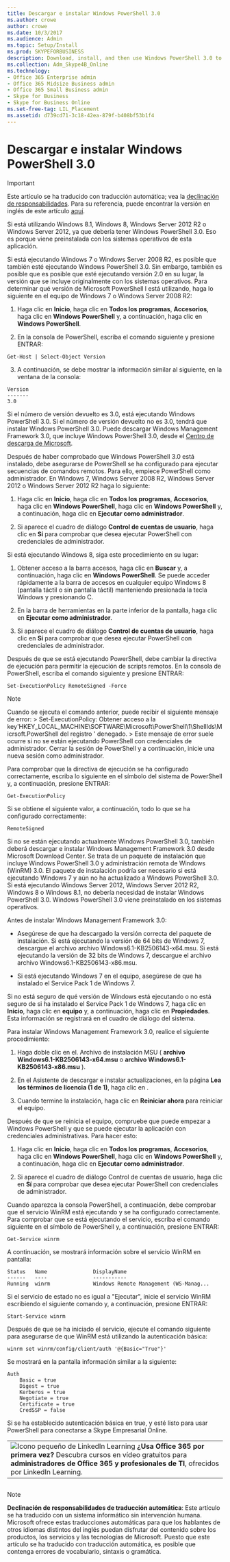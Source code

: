 ```yaml
---
title: Descargar e instalar Windows PowerShell 3.0
ms.author: crowe
author: crowe
ms.date: 10/3/2017
ms.audience: Admin
ms.topic: Setup/Install
ms.prod: SKYPEFORBUSINESS
description: Download, install, and then use Windows PowerShell 3.0 to create a remote PowerShell session that connects to Skype for Business Online.
ms.collection: Adm_Skype4B_Online
ms.technology:
- Office 365 Enterprise admin
- Office 365 Midsize Business admin
- Office 365 Small Business admin
- Skype for Business
- Skype for Business Online
ms.set-free-tag: LIL_Placement
ms.assetid: d739cd71-3c18-42ea-879f-b408bf53b1f4
---
```




# Descargar e instalar Windows PowerShell 3.0

> [!IMPORTANT]
> Este artículo se ha traducido con traducción automática; vea la  [declinación de responsabilidades](d739cd71-3c18-42ea-879f-b408bf53b1f4.md#MT_Footer). Para su referencia, puede encontrar la versión en inglés de este artículo  [aquí](https://support.office.com/en-us/article/d739cd71-3c18-42ea-879f-b408bf53b1f4). 
  
    
    


Si está utilizando Windows 8.1, Windows 8, Windows Server 2012 R2 o Windows Server 2012, ya que debería tener Windows PowerShell 3.0. Eso es porque viene preinstalada con los sistemas operativos de esta aplicación.
  
    
    


Si está ejecutando Windows 7 o Windows Server 2008 R2, es posible que también esté ejecutando Windows PowerShell 3.0. Sin embargo, también es posible que es posible que esté ejecutando versión 2.0 en su lugar, la versión que se incluye originalmente con los sistemas operativos. Para determinar qué versión de Microsoft PowerShell l está utilizando, haga lo siguiente en el equipo de Windows 7 o Windows Server 2008 R2:
  
    
    


1. Haga clic en **Inicio**, haga clic en **Todos los programas**, **Accesorios**, haga clic en **Windows PowerShell** y, a continuación, haga clic en **Windows PowerShell**.
    
  
2. En la consola de PowerShell, escriba el comando siguiente y presione ENTRAR:
    
  ```
  Get-Host | Select-Object Version
  ```

3. A continuación, se debe mostrar la información similar al siguiente, en la ventana de la consola:
    
  ```
  Version
-------
3.0
  ```


Si el número de versión devuelto es 3.0, está ejecutando Windows PowerShell 3.0. Si el número de versión devuelto no es 3.0, tendrá que instalar Windows PowerShell 3.0. Puede descargar Windows Management Framework 3.0, que incluye Windows PowerShell 3.0, desde el  [Centro de descarga de Microsoft](https://www.microsoft.com/en-us/download/details.aspx?id=34595).
  
    
    


Después de haber comprobado que Windows PowerShell 3.0 está instalado, debe asegurarse de PowerShell se ha configurado para ejecutar secuencias de comandos remotos. Para ello, empiece PowerShell como administrador. En Windows 7, Windows Server 2008 R2, Windows Server 2012 o Windows Server 2012 R2 haga lo siguiente:
  
    
    


1. Haga clic en **Inicio**, haga clic en **Todos los programas**, **Accesorios**, haga clic en **Windows PowerShell**, haga clic en **Windows PowerShell** y, a continuación, haga clic en **Ejecutar como administrador**.
    
  
2. Si aparece el cuadro de diálogo **Control de cuentas de usuario**, haga clic en **Sí** para comprobar que desea ejecutar PowerShell con credenciales de administrador.
    
  

Si está ejecutando Windows 8, siga este procedimiento en su lugar:
  
    
    


1. Obtener acceso a la barra accesos, haga clic en **Buscar** y, a continuación, haga clic en **Windows PowerShell**. Se puede acceder rápidamente a la barra de accesos en cualquier equipo Windows 8 (pantalla táctil o sin pantalla táctil) manteniendo presionada la tecla Windows y presionando C.
    
  
2. En la barra de herramientas en la parte inferior de la pantalla, haga clic en **Ejecutar como administrador**.
    
  
3. Si aparece el cuadro de diálogo **Control de cuentas de usuario**, haga clic en **Sí** para comprobar que desea ejecutar PowerShell con credenciales de administrador.
    
  

Después de que se está ejecutando PowerShell, debe cambiar la directiva de ejecución para permitir la ejecución de scripts remotos. En la consola de PowerShell, escriba el comando siguiente y presione ENTRAR:
  
    
    




```
Set-ExecutionPolicy RemoteSigned -Force
```


> [!NOTE]
> Cuando se ejecuta el comando anterior, puede recibir el siguiente mensaje de error: > Set-ExecutionPolicy: Obtener acceso a la key'HKEY_LOCAL_MACHINE\\SOFTWARE\\Microsoft\\PowerShell\\1\\ShellIds\\Micrsoft.PowerShell del registro ' denegado. > Este mensaje de error suele ocurre si no se están ejecutando PowerShell con credenciales de administrador. Cerrar la sesión de PowerShell y a continuación, inicie una nueva sesión como administrador. 
  
    
    


Para comprobar que la directiva de ejecución se ha configurado correctamente, escriba lo siguiente en el símbolo del sistema de PowerShell y, a continuación, presione ENTRAR:
  
    
    




```
Get-ExecutionPolicy
```


Si se obtiene el siguiente valor, a continuación, todo lo que se ha configurado correctamente:
  
    
    




```
RemoteSigned
```


Si no se están ejecutando actualmente Windows PowerShell 3.0, también deberá descargar e instalar Windows Management Framework 3.0 desde Microsoft Download Center. Se trata de un paquete de instalación que incluye Windows PowerShell 3.0 y administración remota de Windows (WinRM) 3.0. El paquete de instalación podría ser necesario si está ejecutando Windows 7 y aún no ha actualizado a Windows PowerShell 3.0. Si está ejecutando Windows Server 2012, Windows Server 2012 R2, Windows 8 o Windows 8.1, no debería necesidad de instalar Windows PowerShell 3.0. Windows PowerShell 3.0 viene preinstalado en los sistemas operativos.
  
    
    


Antes de instalar Windows Management Framework 3.0:
  
    
    


- Asegúrese de que ha descargado la versión correcta del paquete de instalación. Si está ejecutando la versión de 64 bits de Windows 7, descargue el archivo archivo Windows6.1-KB2506143-x64.msu. Si está ejecutando la versión de 32 bits de Windows 7, descargue el archivo archivo Windows6.1-KB2506143-x86.msu.
    
  
- Si está ejecutando Windows 7 en el equipo, asegúrese de que ha instalado el Service Pack 1 de Windows 7.
    
  

Si no está seguro de qué versión de Windows está ejecutando o no está seguro de si ha instalado el Service Pack 1 de Windows 7, haga clic en **Inicio**, haga clic en **equipo** y, a continuación, haga clic en **Propiedades**. Esta información se registrará en el cuadro de diálogo del sistema.
  
    
    


Para instalar Windows Management Framework 3.0, realice el siguiente procedimiento:
  
    
    


1. Haga doble clic en el. Archivo de instalación MSU ( **archivo Windows6.1-KB2506143-x64.msu** o **archivo Windows6.1-KB2506143-x86.msu** ).
    
  
2. En el Asistente de descargar e instalar actualizaciones, en la página **Lea los términos de licencia (1 de 1)**, haga clic en .
    
  
3. Cuando termine la instalación, haga clic en **Reiniciar ahora** para reiniciar el equipo.
    
  

Después de que se reinicia el equipo, compruebe que puede empezar a Windows PowerShell y que se puede ejecutar la aplicación con credenciales administrativas. Para hacer esto:
  
    
    


1. Haga clic en **Inicio**, haga clic en **Todos los programas**, **Accesorios**, haga clic en **Windows PowerShell**, haga clic en **Windows PowerShell** y, a continuación, haga clic en **Ejecutar como administrador**.
    
  
2. Si aparece el cuadro de diálogo Control de cuentas de usuario, haga clic en **Sí** para comprobar que desea ejecutar PowerShell con credenciales de administrador.
    
  

Cuando aparezca la consola PowerShell, a continuación, debe comprobar que el servicio WinRM está ejecutando y se ha configurado correctamente. Para comprobar que se está ejecutando el servicio, escriba el comando siguiente en el símbolo de PowerShell y, a continuación, presione ENTRAR:
  
    
    




```
Get-Service winrm
```


A continuación, se mostrará información sobre el servicio WinRM en pantalla:
  
    
    




```
Status   Name               DisplayName
------   ----               -----------
Running  winrm              Windows Remote Management (WS-Manag...
```


Si el servicio de estado no es igual a "Ejecutar", inicie el servicio WinRM escribiendo el siguiente comando y, a continuación, presione ENTRAR:
  
    
    




```
Start-Service winrm
```


Después de que se ha iniciado el servicio, ejecute el comando siguiente para asegurarse de que WinRM está utilizando la autenticación básica:
  
    
    




```
winrm set winrm/config/client/auth '@{Basic="True"}'
```


Se mostrará en la pantalla información similar a la siguiente:
  
    
    




```
Auth
    Basic = true
    Digest = true
    Kerberos = true
    Negotiate = true
    Certificate = true
    CredSSP = false
```


Si se ha establecido autenticación básica en true, y esté listo para usar PowerShell para conectarse a Skype Empresarial Online.
  
    
    


||
|:-----|
|![Icono pequeño de LinkedIn Learning](images/7e5cb7c8-dc66-4c9a-a16d-a30f10a970bd.png) **¿Usa Office 365 por primera vez?**         Descubra cursos en vídeo gratuitos para **administradores de Office 365 y profesionales de TI**, ofrecidos por LinkedIn Learning. |
   

## 
<a name="MT_Footer"> </a>


> [!NOTE]
> **Declinación de responsabilidades de traducción automática**: Este artículo se ha traducido con un sistema informático sin intervención humana. Microsoft ofrece estas traducciones automáticas para que los hablantes de otros idiomas distintos del inglés puedan disfrutar del contenido sobre los productos, los servicios y las tecnologías de Microsoft. Puesto que este artículo se ha traducido con traducción automática, es posible que contenga errores de vocabulario, sintaxis o gramática. 
  
    
    

